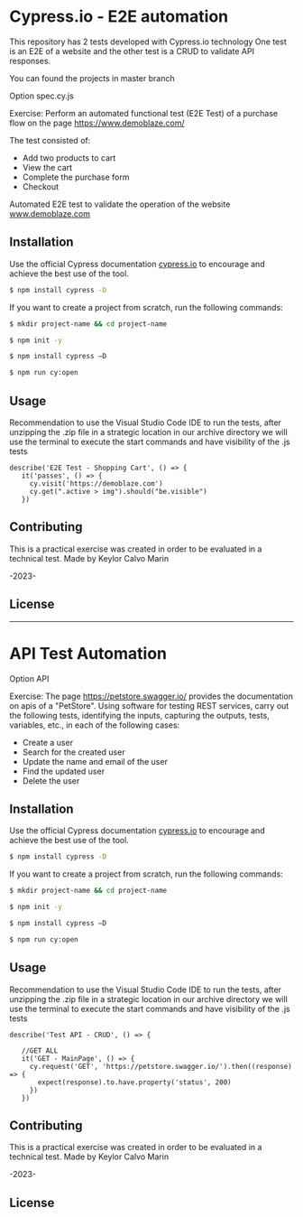 # Cypress.io - E2E automation

This repository has 2 tests developed with Cypress.io technology
One test is an E2E of a website and the other test is a CRUD to validate API responses.

You can found the projects in master branch

Option spec.cy.js

Exercise:
Perform an automated functional test (E2E Test) of a purchase flow on the page https://www.demoblaze.com/

The test consisted of:

* Add two products to cart
* View the cart
* Complete the purchase form
* Checkout

Automated E2E test to validate the operation of the website www.demoblaze.com

## Installation

Use the official Cypress documentation [cypress.io](https://https://cypress.io/) to encourage and achieve the best use of the tool.


```bash
$ npm install cypress -D

```
If you want to create a project from scratch, run the following commands:
```bash
$ mkdir project-name && cd project-name

$ npm init -y

$ npm install cypress –D

$ npm run cy:open
```

## Usage

Recommendation to use the Visual Studio Code IDE to run the tests, after unzipping the .zip file in a strategic location in our archive directory we will use the terminal to execute the start commands and have visibility of the .js tests

```
describe('E2E Test - Shopping Cart', () => {
   it('passes', () => {
     cy.visit('https://demoblaze.com')
     cy.get(".active > img").should("be.visible")
   })
```
## Contributing

This is a practical exercise was created in order to be evaluated in a technical test.
Made by Keylor Calvo Marin

-2023-

## License


-------------------------------------------------------------------------------------------


# API Test Automation
Option API

Exercise:
The page https://petstore.swagger.io/ provides the documentation on apis of a "PetStore".
Using software for testing REST services, carry out the following tests, identifying the inputs, capturing the outputs, tests, variables, etc., in each of the following cases:

* Create a user
* Search for the created user
* Update the name and email of the user
* Find the updated user
* Delete the user


## Installation

Use the official Cypress documentation [cypress.io](https://https://cypress.io/) to encourage and achieve the best use of the tool.


```bash
$ npm install cypress -D

```
If you want to create a project from scratch, run the following commands:
```bash
$ mkdir project-name && cd project-name

$ npm init -y

$ npm install cypress –D

$ npm run cy:open
```


## Usage

Recommendation to use the Visual Studio Code IDE to run the tests, after unzipping the .zip file in a strategic location in our archive directory we will use the terminal to execute the start commands and have visibility of the .js tests

```
describe('Test API - CRUD', () => {
  
   //GET ALL
   it('GET - MainPage', () => {
     cy.request('GET', 'https://petstore.swagger.io/').then((response) => {
       expect(response).to.have.property('status', 200)
     })
   })
```

## Contributing

This is a practical exercise was created in order to be evaluated in a technical test.
Made by Keylor Calvo Marin


-2023-




## License


